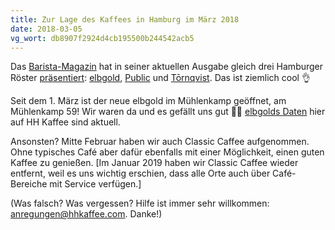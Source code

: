```yaml
---
title: Zur Lage des Kaffees in Hamburg im März 2018
date: 2018-03-05
vg_wort: db8907f2924d4cb195500b244542acb5 
---
```


Das [Barista-Magazin](https://www.facebook.com/baristamagazin/) hat in seiner aktuellen Ausgabe gleich drei Hamburger Röster [präsentiert](https://www.facebook.com/baristamagazin/posts/1189177494546188): [elbgold](/cafes/elbgold/), [Public](/cafes/public-coffee-roasters/) und [Tōrnqvist](/cafes/tornqvist/). Das ist ziemlich cool 👌

Seit dem 1. März ist der neue elbgold im Mühlenkamp geöffnet, am Mühlenkamp 59! Wir waren da und es gefällt uns gut 🙋‍♂️ [elbgolds Daten](/cafes/elbgold/) hier auf HH Kaffee sind aktuell.

Ansonsten? Mitte Februar haben wir auch Classic Caffee aufgenommen. Ohne typisches Café aber dafür ebenfalls mit einer Möglichkeit, einen guten Kaffee zu genießen. [Im Januar 2019 haben wir Classic Caffee wieder entfernt, weil es uns wichtig erschien, dass alle Orte auch über Café-Bereiche mit Service verfügen.]

(Was falsch? Was vergessen? Hilfe ist immer sehr willkommen: [anregungen@hhkaffee.com](mailto:anregungen@hhkaffee.com). Danke!)